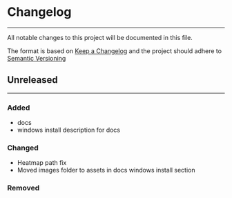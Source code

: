 # Changelog #
---

All notable changes to this project will be documented in this file.

The format is based on [Keep a Changelog](https://keepachangelog.com/en/1.1.0/) and the project should adhere to [Semantic Versioning](https://semver.org/spec/v2.0.0.html)

## Unreleased ##
---

### Added ###
- docs
- windows install description for docs

### Changed ###
- Heatmap path fix
- Moved images folder to assets in docs windows install section

### Removed ###


